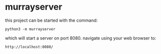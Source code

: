 
# murrayserver

this project can be started with the command:

```
python3 -m murrayserver
```

which will start a server on port 8080. navigate using your web browser to:

```
http://localhost:8080/
```
